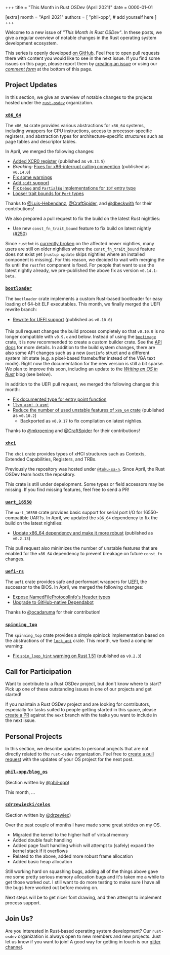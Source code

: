 +++
title = "This Month in Rust OSDev (April 2021)"
date = 0000-01-01

[extra]
month = "April 2021"
authors = [
    "phil-opp",
    # add yourself here
]
+++

Welcome to a new issue of _"This Month in Rust OSDev"_. In these posts, we give a regular overview of notable changes in the Rust operating system development ecosystem.

<!-- more -->

This series is openly developed [on GitHub](https://github.com/rust-osdev/homepage/). Feel free to open pull requests there with content you would like to see in the next issue. If you find some issues on this page, please report them by [creating an issue](https://github.com/rust-osdev/homepage/issues/new) or using our [_comment form_](#comment-form) at the bottom of this page.

<!--
    This is a draft for the upcoming "This Month in Rust OSDev (April 2021)" post.
    Feel free to create pull requests against the `next` branch to add your
    content here.
    Please take a look at the past posts on https://rust-osdev.com/ to see the
    general structure of these posts.
-->

## Project Updates

In this section, we give an overview of notable changes to the projects hosted under the [`rust-osdev`] organization.

[`rust-osdev`]: https://github.com/rust-osdev/about

### [`x86_64`](https://github.com/rust-osdev/x86_64)

The `x86_64` crate provides various abstractions for `x86_64` systems, including wrappers for CPU instructions, access to processor-specific registers, and abstraction types for architecture-specific structures such as page tables and descriptor tables.

In April, we merged the following changes:

- [Added XCR0 register](https://github.com/rust-osdev/x86_64/pull/239) <span class="gray">(published as `v0.13.5`)</span>
- _Breaking:_ [Fixes for x86-interrupt calling convention](https://github.com/rust-osdev/x86_64/pull/242) <span class="gray">(published as `v0.14.0`)</span>
- [Fix some warnings](https://github.com/rust-osdev/x86_64/pull/243)
- [Add `sidt` support](https://github.com/rust-osdev/x86_64/pull/246)
- [Fix `Debug` and `PartialEq` implementations for `IDT` entry type](https://github.com/rust-osdev/x86_64/pull/249)
- [Looser trait bounds for `Port` types](https://github.com/rust-osdev/x86_64/pull/247)

Thanks to [@Luis-Hebendanz](https://github.com/Luis-Hebendanz), [@CraftSpider](https://github.com/CraftSpider), and [@dbeckwith](https://github.com/dbeckwith) for their contributions!

We also prepared a pull request to fix the build on the latest Rust nightlies:

- Use new `const_fn_trait_bound` feature to fix build on latest nightly ([#250](https://github.com/rust-osdev/x86_64/pull/250))

Since `rustfmt` is [currently broken](https://github.com/rust-lang/rust/issues/84538) on the affected newer nightlies, many users are still on older nightlies where the `const_fn_trait_bound` feature does not exist yet (`rustup update` skips nightlies where an installed component is missing). For this reason, we decided to wait with merging the fix until the `rustfmt` component is fixed. For people that want to use the latest nightly already, we pre-published the above fix as version `v0.14.1-beta`.

### [`bootloader`](https://github.com/rust-osdev/bootloader)

The `bootloader` crate implements a custom Rust-based bootloader for easy loading of 64-bit ELF executables. This month, we finally merged the UEFI rewrite branch:

- [Rewrite for UEFI support](https://github.com/rust-osdev/bootloader/pull/130) <span class="gray">(published as `v0.10.0`)</span>

This pull request changes the build process completely so that `v0.10.0` is no longer compatible with `v0.9.x` and below. Instead of using the [`bootimage`](https://github.com/rust-osdev/bootimage) crate, it is now recommended to create a custom builder crate. See the [API docs](https://docs.rs/bootloader/0.10.2/bootloader/) for more details. In addition to the build system changes, there are also some API changes such as a new `BootInfo` struct and a different system init state (e.g. a pixel-based framebuffer instead of the VGA text mode). Right now the documentation for the new version is still a bit sparse. We plan to improve this soon, including an update to the [_Writing an OS in Rust_](https://os.phil-opp.com/) blog (see below).

In addition to the UEFI pull request, we merged the following changes this month:

- [Fix documented type for entry point function](https://github.com/rust-osdev/bootloader/pull/147)
- [`llvm_asm!` -> `asm!`](https://github.com/rust-osdev/bootloader/pull/154)
- [Reduce the number of used unstable features of `x86_64` crate](https://github.com/rust-osdev/bootloader/pull/155) <span class="gray">(published as `v0.10.2`)</span>
  - Backported as `v0.9.17` to fix compilation on latest nighlies.

Thanks to [@mkroening](https://github.com/mkroening) and [@CraftSpider](https://github.com/CraftSpider) for their contributions!

### [`xhci`](https://github.com/rust-osdev/xhci)

The `xhci` crate provides types of xHCI structures such as Contexts, Extended Capabilities, Registers, and TRBs.

Previously the repository was hosted under [`@toku-sa-n`](https://github.com/toku-sa-n). Since April, the Rust OSDev team hosts the repository.

This crate is still under depelopment. Some types or field accessors may be missing. If you find missing features, feel free to send a PR!

### [`uart_16550`](https://github.com/rust-osdev/uart_16550)

The `uart_16550` crate provides basic support for serial port I/O for 16550-compatible UARTs. In April, we updated the `x86_64` dependency to fix the build on the latest nightlies:

- [Update x86_64 dependency and make it more robust](https://github.com/rust-osdev/uart_16550/pull/14) <span class="gray">(published as `v0.2.13`)</span>

This pull request also minimizes the number of unstable features that are enabled for the `x86_64` dependency to prevent breakage on future `const_fn` changes.

### [`uefi-rs`](https://github.com/rust-osdev/uefi-rs)

The `uefi` crate provides safe and performant wrappers for [UEFI](https://en.wikipedia.org/wiki/Unified_Extensible_Firmware_Interface), the successor to the BIOS. In April, we merged the following changes:

- [Expose NamedFileProtocolInfo's Header types](https://github.com/rust-osdev/uefi-rs/pull/205)
- [Upgrade to GitHub-native Dependabot](https://github.com/rust-osdev/uefi-rs/pull/207)

Thanks to [@ocadaruma](https://github.com/ocadaruma) for their contribution!

### [`spinning_top`](https://github.com/rust-osdev/spinning_top)

The `spinning_top` crate provides a simple spinlock implementation based on the abstractions of the [`lock_api`](https://docs.rs/lock_api/0.4.1/lock_api/) crate. This month, we fixed a compiler warning:

- [Fix `spin_loop_hint` warning on Rust 1.51](https://github.com/rust-osdev/spinning_top/pull/10) <span class="gray">(published as `v0.2.3`)</span>


## Call for Participation
Want to contribute to a Rust OSDev project, but don't know where to start? Pick up one of these outstanding
issues in one of our projects and get started!

If you maintain a Rust OSDev project and are looking for contributors, especially for tasks suited to people
getting started in this space, please [create a PR](https://github.com/rust-osdev/homepage/pulls) against the
`next` branch with the tasks you want to include in the next issue.

<!--
Please use the following template for adding items:

- [(`repo_name`) Issue Description](https://example.com/link-to-issue)
-->

## Personal Projects

In this section, we describe updates to personal projects that are not directly related to the `rust-osdev` organization. Feel free to [create a pull request](https://github.com/rust-osdev/homepage/pulls) with the updates of your OS project for the next post.

### [`phil-opp/blog_os`](https://github.com/phil-opp/blog_os)

<span class="gray">(Section written by [@phil-opp](https://github.com/phil-opp))</span>

This month, ...

### [`cdrzewiecki/celos`](https://gitlab.com/cdrzewiecki/celos)

<span class="gray">(Section written by [@drzewiec](https://github.com/drzewiec))</span>

Over the past couple of months I have made some great strides on my OS.

* Migrated the kernel to the higher half of virtual memory
* Added double fault handling
* Added page fault handling which will attempt to (safely) expand the kernel stack if it overflows
* Related to the above, added more robust frame allocation
* Added basic heap allocation

Still working hard on squashing bugs, adding all of the things above gave me some pretty serious memory allocation bugs and it's taken me a while to get those worked out. I still want to do more testing to make sure I have all the bugs here worked out before moving on.

Next steps will be to get nicer font drawing, and then attempt to implement process support.

## Join Us?

Are you interested in Rust-based operating system development? Our `rust-osdev` organization is always open to new members and new projects. Just let us know if you want to join! A good way for getting in touch is our [gitter channel](https://gitter.im/rust-osdev/Lobby).


<!--
TODO: Update publication date
-->
